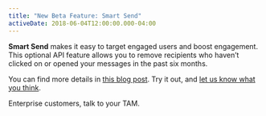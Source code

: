 ```yaml
---
title: "New Beta Feature: Smart Send"
activeDate: 2018-06-04T12:00:00.000-04:00
---
```


**Smart Send** makes it easy to target engaged users and boost engagement. This optional API feature allows you to remove recipients who haven’t clicked on or opened your messages in the past six months.

You can find more details in [this blog post](https://www.sparkpost.com/blog/smart-send/). Try it out, and [let us know what you think](http://slack.sparkpost.com/).

Enterprise customers, talk to your TAM.